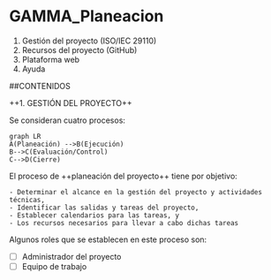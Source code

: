 # GAMMA_Planeacion

1. Gestión del proyecto (ISO/IEC 29110)
2. Recursos del proyecto (GitHub)
3. Plataforma web
4. Ayuda

##CONTENIDOS

++1. GESTIÓN DEL PROYECTO++

Se consideran cuatro procesos:

```mermaid
graph LR
A(Planeación) -->B(Ejecución) 
B-->C(Evaluación/Control) 
C-->D(Cierre)
```

El proceso de ++planeación del proyecto++ tiene por objetivo:
```
- Determinar el alcance en la gestión del proyecto y actividades técnicas, 
- Identificar las salidas y tareas del proyecto,
- Establecer calendarios para las tareas, y
- Los recursos necesarios para llevar a cabo dichas tareas
```
Algunos roles que se establecen en este proceso son:
- [ ] Administrador del proyecto
- [ ] Equipo de trabajo
